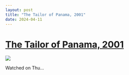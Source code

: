 ```yaml
---
layout: post
title: "The Tailor of Panama, 2001"
date: 2024-04-11
---
```


# [The Tailor of Panama, 2001](https://letterboxd.com/pavlesap/film/the-tailor-of-panama/)

<p><img src="https://a.ltrbxd.com/resized/film-poster/5/0/2/0/5/50205-the-tailor-of-panama-0-600-0-900-crop.jpg?v=7533b12ae0" /></p> <p>Watched on Thu...
